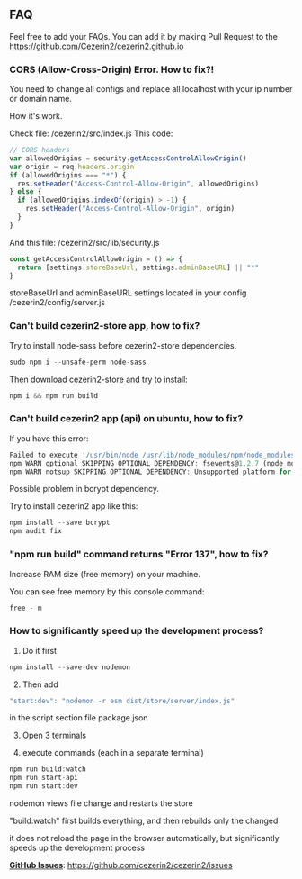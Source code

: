 ## FAQ

Feel free to add your FAQs.
You can add it by making Pull Request to the https://github.com/Cezerin2/cezerin2.github.io

### CORS (Allow-Cross-Origin) Error. How to fix?!

You need to change all configs and replace all localhost with your ip number or domain name.

How it's work.

Check file: /cezerin2/src/index.js
This code:

```javascript
// CORS headers
var allowedOrigins = security.getAccessControlAllowOrigin()
var origin = req.headers.origin
if (allowedOrigins === "*") {
  res.setHeader("Access-Control-Allow-Origin", allowedOrigins)
} else {
  if (allowedOrigins.indexOf(origin) > -1) {
    res.setHeader("Access-Control-Allow-Origin", origin)
  }
}
```

And this file: /cezerin2/src/lib/security.js

```javascript
const getAccessControlAllowOrigin = () => {
  return [settings.storeBaseUrl, settings.adminBaseURL] || "*"
}
```

storeBaseUrl and adminBaseURL settings located in your config /cezerin2/config/server.js

### Can't build cezerin2-store app, how to fix?

Try to install node-sass before cezerin2-store dependencies.

```javascript
sudo npm i --unsafe-perm node-sass
```

Then download cezerin2-store and try to install:

```javascript
npm i && npm run build
```

### Can't build cezerin2 app (api) on ubuntu, how to fix?

If you have this error:

```javascript
Failed to execute '/usr/bin/node /usr/lib/node_modules/npm/node_modules/node-gyp/bin/node-gyp.js build --fallback-to-build --module=/root/cezerin2/node_modules/bcrypt/lib/binding/bcrypt_lib.node --module_name=bcrypt_lib --module_path=/root/cezerin2/node_modules/bcrypt/lib/binding --napi_version=4 --node_abi_napi=napi --napi_build_version=0 --node_napi_label=node-v72' (1)
npm WARN optional SKIPPING OPTIONAL DEPENDENCY: fsevents@1.2.7 (node_modules/fsevents):
npm WARN notsup SKIPPING OPTIONAL DEPENDENCY: Unsupported platform for fsevents@1.2.7: wanted {"os":"darwin","arch":"any"} (current: {"os":"linux","arch":"x64"})
```

Possible problem in bcrypt dependency.

Try to install cezerin2 app like this:

```javascript
npm install --save bcrypt
npm audit fix
```

### "npm run build" command returns "Error 137", how to fix?

Increase RAM size (free memory) on your machine.

You can see free memory by this console command:

```javascript
free - m
```


### How to significantly speed up the development process?

1) Do it first
```javascript
npm install --save-dev nodemon
```

2) Then add
```javascript
"start:dev": "nodemon -r esm dist/store/server/index.js"
```
in the script section file package.json

3) Open 3 terminals

4) execute commands (each in a separate terminal)
```javascript
npm run build:watch
npm run start-api
npm run start:dev
```

nodemon views file change and restarts the store

"build:watch" first builds everything, and then rebuilds only the changed

it does not reload the page in the browser automatically, but significantly speeds up the development process

[**GitHub Issues**](https://github.com/cezerin2/cezerin2/issues): https://github.com/cezerin2/cezerin2/issues
